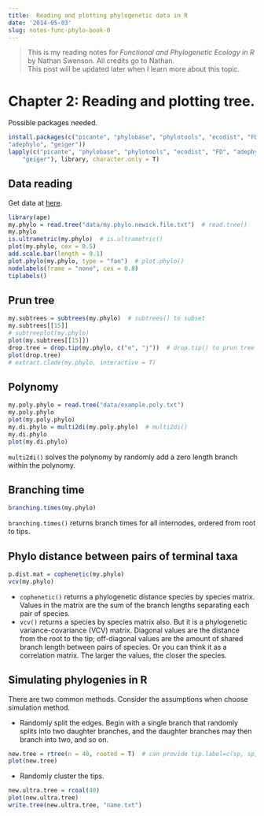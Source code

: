 ```yaml
---
title:  Reading and plotting phylogenetic data in R
date: '2014-05-03'
slug: notes-func-phylo-book-0
---
```

> This is my reading notes for *Functional and Phylogenetic Ecology in R* by Nathan Swenson. All credits go to Nathan.  
> This post will be updated later when I learn more about this topic.

# Chapter 2: Reading and plotting tree.

Possible packages needed.

```r
install.packages(c("picante", "phylobase", "phylotools", "ecodist", "FD", 
"adephylo", "geiger"))
lapply(c("picante", "phylobase", "phylotools", "ecodist", "FD", "adephylo", 
    "geiger"), library, character.only = T)
```


## Data reading

Get data at [here](http://link.springer.com/chapter/10.1007%2F978-1-4614-9542-0_2).

```r
library(ape)
my.phylo = read.tree("data/my.phylo.newick.file.txt")  # read.tree()
my.phylo
is.ultrametric(my.phylo)  # is.ultrametric()
plot(my.phylo, cex = 0.5)
add.scale.bar(length = 0.1)
plot.phylo(my.phylo, type = "fan")  # plot.phylo()
nodelabels(frame = "none", cex = 0.8)
tiplabels()
```


## Prun tree


```r
my.subtrees = subtrees(my.phylo)  # subtrees() to subset
my.subtrees[[15]]
# subtreeplot(my.phylo)
plot(my.subtrees[[15]])
drop.tree = drop.tip(my.phylo, c("e", "j"))  # drop.tip() to prun tree
plot(drop.tree)
# extract.clade(my.phylo, interactive = T)
```


## Polynomy


```r
my.poly.phylo = read.tree("data/example.poly.txt")
my.poly.phylo
plot(my.poly.phylo)
my.di.phylo = multi2di(my.poly.phylo)  # multi2di() 
my.di.phylo
plot(my.di.phylo)
```
`multi2di()` solves the polynomy by randomly add a zero length branch within the polynomy.


## Branching time


```r
branching.times(my.phylo)
```
`branching.times()` returns branch times for all internodes, ordered from root to tips.

## Phylo distance between pairs of terminal taxa


```r
p.dist.mat = cophenetic(my.phylo)
vcv(my.phylo)
```

+ `cophenetic()` returns a phylogenetic distance species by species matrix. Values in the matrix are the sum of the branch lengths separating each pair of species.
+ `vcv()` returns a species by species matrix also. But it is a phylogenetic variance-covariance (VCV) matrix. Diagonal values are the distance from the root to the tip; off-diagonal values are the amount of shared branch length between pairs of species. Or you can think it as a correlation matrix. The larger the values, the closer the species.  


## Simulating phylogenies in R

There are two common methods. Consider the assumptions when choose simulation method.

+ Randomly split the edges. Begin with a single branch that randomly splits into two daughter branches, and the daughter branches may then branch into two, and so on. 

```r
new.tree = rtree(n = 40, rooted = T)  # can provide tip.label=c(sp, sp,...)
plot(new.tree)
```

+ Randomly cluster the tips.

```r
new.ultra.tree = rcoal(40)
plot(new.ultra.tree)
write.tree(new.ultra.tree, "name.txt")
```
